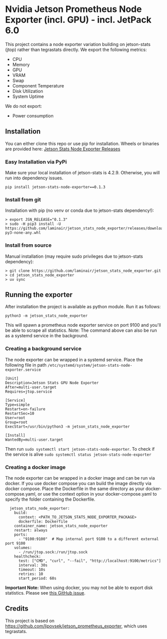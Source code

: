 # Nvidia Jetson Prometheus Node Exporter (incl. GPU) - incl. JetPack 6.0

This project contains a node exporter variation building on jetson-stats (jtop) rather than tegrastats directly.
We export the following metrics: 
- CPU
- Memory 
- GPU 
- VRAM
- Swap
- Component Temperature
- Disk Utilization
- System Uptime

We do not export: 
- Power consumption

## Installation
You can either clone this repo or use pip for installation. 
Wheels or binaries are provided here: [Jetson Stats Node Exporter Releases](https://github.com/laminair/jetson_stats_node_exporter/releases)

### Easy Installation via PyPi
Make sure your local installation of jetson-stats is 4.2.9. Otherwise, you will run into dependency issues.
```
pip install jetson-stats-node-exporter==0.1.3
```

### Install from git

Installation with pip (no venv or conda due to jetson-stats dependency!): 
```
> export JSN_RELEASE="0.1.3"
> sudo -H pip3 install -U https://github.com/laminair/jetson_stats_node_exporter/releases/download/$JSN_RELEASE/jetson_stats_node_exporter-$JSN_RELEASE-py3-none-any.whl
```

### Install from source
Manual installation (may require sudo privileges due to jetson-stats dependency): 
```
> git clone https://github.com/laminair/jetson_stats_node_exporter.git
> cd jetson_stats_node_exporter
> uv sync
```

## Running the exporter
After installation the project is available as python module. Run it as follows:
```
python3 -m jetson_stats_node_exporter
```

This will spawn a prometheus node exporter service on port 9100 and you'll be able to scrape all statistics.
Note: The command above can also be run as a systemd service in the background.

### Creating a background service
The node exporter can be wrapped in a systemd service.
Place the following file in path `/etc/systemd/system/jetson-stats-node-exporter.service`

```
[Unit]
Description=Jetson Stats GPU Node Exporter
After=multi-user.target
Requires=jtop.service

[Service]
Type=simple
Restart=on-failure
RestartSec=10
User=root
Group=root
ExecStart=/usr/bin/python3 -m jetson_stats_node_exporter

[Install]
WantedBy=multi-user.target
```

Then run `sudo systemctl start jetson-stats-node-exporter`. 
To check if the service is alive `sudo systemctl status jetson-stats-node-exporter`

### Creating a docker image
The node exporter can be wrapped in a docker image and can be run via docker.
If you use docker compose you can build the image directly via docker compose.
Place the Dockerfile in the same directory as your docker-compose.yaml, 
or use the context option in your docker-compose.yaml to specify the folder containing the Dockerfile.
```
  jetson_stats_node_exporter:
    build:
      context: <PATH_TO_JETSON_STATS_NODE_EXPORTER_PACKAGE>
      dockerfile: Dockerfile
    container_name: jetson_stats_node_exporter
    restart: always
    ports:
      - "9100:9100"  # Map internal port 9100 to a different external port 9100
    volumes:
      - /run/jtop.sock:/run/jtop.sock
    healthcheck:
      test: ["CMD", "curl", "--fail", "http://localhost:9100/metrics"]
      interval: 30s
      timeout: 10s
      retries: 10
      start_period: 60s
```

**Important Note:** 
When using docker, you may not be able to export disk statistics. 
Please see [this GitHub issue](https://github.com/laminair/jetson_stats_node_exporter/issues/7).

## Credits
This project is based on https://github.com/lipovsek/jetson_prometheus_exporter, which uses tegrastats.

